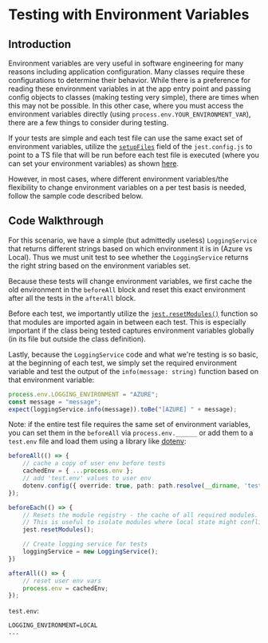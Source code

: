 # Testing with Environment Variables

## Introduction

Environment variables are very useful in software engineering for many reasons including application configuration.
Many classes require these configurations to determine their behavior.
While there is a preference for reading these environment variables in at the app entry point and passing config objects to classes (making testing very simple), there are times when this may not be possible.
In this other case, where you must access the environment variables directly (using `process.env.YOUR_ENVIRONMENT_VAR`), there are a few things to consider during testing.

If your tests are simple and each test file can use the same exact set of environment variables, utilize the [`setupFiles`](https://jestjs.io/docs/configuration#setupfiles-array) field of the `jest.config.js` to point to a TS file that will be run before each test file is executed (where you can set your environment variables) as shown [here](https://tekloon.dev/using-dotenv-with-jest).

However, in most cases, where different environment variables/the flexibility to change environment variables on a per test basis is needed, follow the sample code described below.

## Code Walkthrough

For this scenario, we have a simple (but admittedly useless) `LoggingService` that returns different strings based on which environment it is in (Azure vs Local).
Thus we must unit test to see whether the `LoggingService` returns the right string based on the environment variables set.

Because these tests will change environment variables, we first cache the old environment in the `beforeAll` block and reset this exact environment after all the tests in the `afterAll` block.

Before each test, we importantly utilize the [`jest.resetModules()`](https://jestjs.io/docs/jest-object#jestresetmodules) function so that modules are imported again in between each test.
This is especially important if the class being tested captures environment variables globally (in its file but outside the class definition).

Lastly, because the `LoggingService` code and what we're testing is so basic, at the beginning of each test, we simply set the required environment variable and test the output of the `info(message: string)` function based on that environment variable:

```ts
process.env.LOGGING_ENVIRONMENT = "AZURE";
const message = "message";
expect(loggingService.info(message)).toBe("[AZURE] " + message);
```

Note: if the entire test file requires the same set of environment variables, you can set them in the `beforeAll` via `process.env.______` or add them to a `test.env` file and load them using a library like [dotenv](https://www.npmjs.com/package/dotenv):

```ts
beforeAll(() => {
    // cache a copy of user env before tests
    cachedEnv = { ...process.env };
    // add 'test.env' values to user env
    dotenv.config({ override: true, path: path.resolve(__dirname, 'test.env') });
});

beforeEach(() => {
    // Resets the module registry - the cache of all required modules.
    // This is useful to isolate modules where local state might conflict between tests.
    jest.resetModules();

    // Create logging service for tests
    loggingService = new LoggingService();
})

afterAll(() => {
    // reset user env vars
    process.env = cachedEnv;
});
```

`test.env`:
```env
LOGGING_ENVIRONMENT=LOCAL
...
```
